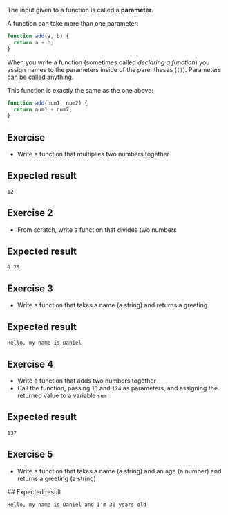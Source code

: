 The input given to a function is called a **parameter**.

A function can take more than one parameter:

```js
function add(a, b) {
  return a + b;
}
```

When you write a function (sometimes called _declaring a function_) you assign names to the parameters inside of the parentheses (`()`). Parameters can be called anything.

This function is exactly the same as the one above:

```js
function add(num1, num2) {
  return num1 + num2;
}
```

## Exercise

- Write a function that multiplies two numbers together

## Expected result

```
12
```

## Exercise 2

- From scratch, write a function that divides two numbers

## Expected result

```
0.75
```

## Exercise 3

- Write a function that takes a name (a string) and returns a greeting

## Expected result

```
Hello, my name is Daniel
```

## Exercise 4

- Write a function that adds two numbers together
- Call the function, passing `13` and `124` as parameters, and assigning the returned value to a variable `sum`

## Expected result

```
137
```

## Exercise 5

- Write a function that takes a name (a string) and an age (a number) and returns a greeting (a string)

## Expected result

```
Hello, my name is Daniel and I'm 30 years old
```
